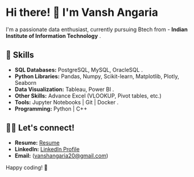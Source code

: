 # Hi there! 👋 I'm Vansh Angaria

I'm a passionate data enthusiast, currently pursuing Btech from - **Indian Institute of Information Technology** .

## 🌱 Skills

- **SQL Databases:** PostgreSQL, MySQL, OracleSQL .
- **Python Libraries:** Pandas, Numpy, Scikit-learn, Matplotlib, Plotly, Seaborn
- **Data Visualization:** Tableau, Power BI .
- **Other Skills:** Advance Excel (VLOOKUP, Pivot tables, etc.)
- **Tools:** Jupyter Notebooks | Git | Docker .
- **Programming:** Python | C++

## 👨‍💻 Let's connect!

- **Resume:** [Resume](https://www.overleaf.com/project/65ae4e8ca8bfd4fd6b274592)
- **LinkedIn:** [LinkedIn Profile](https://www.linkedin.com/in/vansh-angaria)
- **Email:** (vanshangaria20@gmail.com)

Happy coding! 🚀
